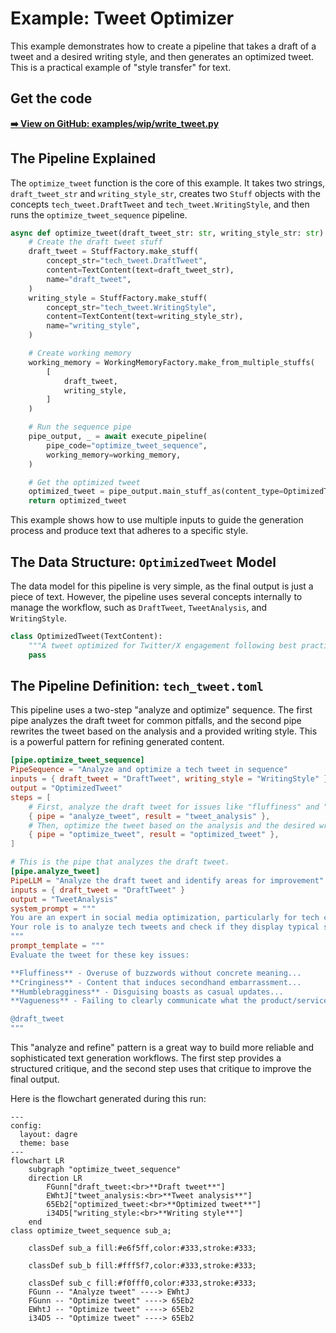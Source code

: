 # Example: Tweet Optimizer

This example demonstrates how to create a pipeline that takes a draft of a tweet and a desired writing style, and then generates an optimized tweet. This is a practical example of "style transfer" for text.

## Get the code

[**➡️ View on GitHub: examples/wip/write_tweet.py**](https://github.com/Pipelex/pipelex-cookbook/blob/main/examples/wip/write_tweet.py)

## The Pipeline Explained

The `optimize_tweet` function is the core of this example. It takes two strings, `draft_tweet_str` and `writing_style_str`, creates two `Stuff` objects with the concepts `tech_tweet.DraftTweet` and `tech_tweet.WritingStyle`, and then runs the `optimize_tweet_sequence` pipeline.

```python
async def optimize_tweet(draft_tweet_str: str, writing_style_str: str) -> OptimizedTweet:
    # Create the draft tweet stuff
    draft_tweet = StuffFactory.make_stuff(
        concept_str="tech_tweet.DraftTweet",
        content=TextContent(text=draft_tweet_str),
        name="draft_tweet",
    )
    writing_style = StuffFactory.make_stuff(
        concept_str="tech_tweet.WritingStyle",
        content=TextContent(text=writing_style_str),
        name="writing_style",
    )

    # Create working memory
    working_memory = WorkingMemoryFactory.make_from_multiple_stuffs(
        [
            draft_tweet,
            writing_style,
        ]
    )

    # Run the sequence pipe
    pipe_output, _ = await execute_pipeline(
        pipe_code="optimize_tweet_sequence",
        working_memory=working_memory,
    )

    # Get the optimized tweet
    optimized_tweet = pipe_output.main_stuff_as(content_type=OptimizedTweet)
    return optimized_tweet
```

This example shows how to use multiple inputs to guide the generation process and produce text that adheres to a specific style.

## The Data Structure: `OptimizedTweet` Model

The data model for this pipeline is very simple, as the final output is just a piece of text. However, the pipeline uses several concepts internally to manage the workflow, such as `DraftTweet`, `TweetAnalysis`, and `WritingStyle`.

```python
class OptimizedTweet(TextContent):
    """A tweet optimized for Twitter/X engagement following best practices."""
    pass
```

## The Pipeline Definition: `tech_tweet.toml`

This pipeline uses a two-step "analyze and optimize" sequence. The first pipe analyzes the draft tweet for common pitfalls, and the second pipe rewrites the tweet based on the analysis and a provided writing style. This is a powerful pattern for refining generated content.

```toml
[pipe.optimize_tweet_sequence]
PipeSequence = "Analyze and optimize a tech tweet in sequence"
inputs = { draft_tweet = "DraftTweet", writing_style = "WritingStyle" }
output = "OptimizedTweet"
steps = [
    # First, analyze the draft tweet for issues like "fluffiness" and "vagueness".
    { pipe = "analyze_tweet", result = "tweet_analysis" },
    # Then, optimize the tweet based on the analysis and the desired writing style.
    { pipe = "optimize_tweet", result = "optimized_tweet" },
]

# This is the pipe that analyzes the draft tweet.
[pipe.analyze_tweet]
PipeLLM = "Analyze the draft tweet and identify areas for improvement"
inputs = { draft_tweet = "DraftTweet" }
output = "TweetAnalysis"
system_prompt = """
You are an expert in social media optimization, particularly for tech content on Twitter/X.
Your role is to analyze tech tweets and check if they display typical startup communication pitfalls.
"""
prompt_template = """
Evaluate the tweet for these key issues:

**Fluffiness** - Overuse of buzzwords without concrete meaning...
**Cringiness** - Content that induces secondhand embarrassment...
**Humblebragginess** - Disguising boasts as casual updates...
**Vagueness** - Failing to clearly communicate what the product/service actually does...

@draft_tweet
"""
```
This "analyze and refine" pattern is a great way to build more reliable and sophisticated text generation workflows. The first step provides a structured critique, and the second step uses that critique to improve the final output.

Here is the flowchart generated during this run:

```mermaid
---
config:
  layout: dagre
  theme: base
---
flowchart LR
    subgraph "optimize_tweet_sequence"
    direction LR
        FGunn["draft_tweet:<br>**Draft tweet**"]
        EWhtJ["tweet_analysis:<br>**Tweet analysis**"]
        65Eb2["optimized_tweet:<br>**Optimized tweet**"]
        i34D5["writing_style:<br>**Writing style**"]
    end
class optimize_tweet_sequence sub_a;

    classDef sub_a fill:#e6f5ff,color:#333,stroke:#333;

    classDef sub_b fill:#fff5f7,color:#333,stroke:#333;

    classDef sub_c fill:#f0fff0,color:#333,stroke:#333;
    FGunn -- "Analyze tweet" ----> EWhtJ
    FGunn -- "Optimize tweet" ----> 65Eb2
    EWhtJ -- "Optimize tweet" ----> 65Eb2
    i34D5 -- "Optimize tweet" ----> 65Eb2
```
